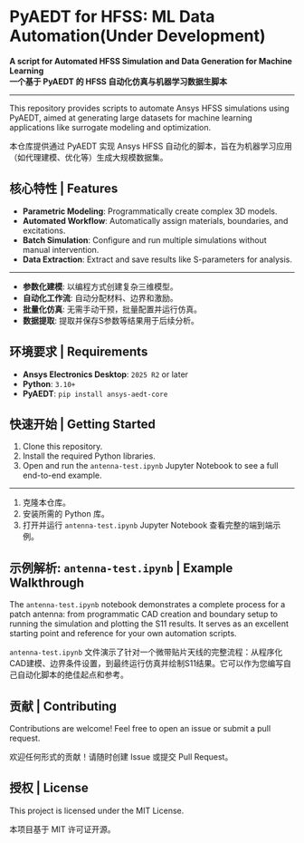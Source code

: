 # PyAEDT for HFSS: ML Data Automation(Under Development)
**A script for Automated HFSS Simulation and Data Generation for Machine Learning**
<br>
**一个基于 PyAEDT 的 HFSS 自动化仿真与机器学习数据生脚本**

---

This repository provides scripts to automate Ansys HFSS simulations using PyAEDT, aimed at generating large datasets for machine learning applications like surrogate modeling and optimization.

本仓库提供通过 PyAEDT 实现 Ansys HFSS 自动化的脚本，旨在为机器学习应用（如代理建模、优化等）生成大规模数据集。

## 核心特性 | Features

-   **Parametric Modeling**: Programmatically create complex 3D models.
-   **Automated Workflow**: Automatically assign materials, boundaries, and excitations.
-   **Batch Simulation**: Configure and run multiple simulations without manual intervention.
-   **Data Extraction**: Extract and save results like S-parameters for analysis.

---
-   **参数化建模**: 以编程方式创建复杂三维模型。
-   **自动化工作流**: 自动分配材料、边界和激励。
-   **批量化仿真**: 无需手动干预，批量配置并运行仿真。
-   **数据提取**: 提取并保存S参数等结果用于后续分析。

## 环境要求 | Requirements

-   **Ansys Electronics Desktop**: `2025 R2` or later
-   **Python**: `3.10+`
-   **PyAEDT**: `pip install ansys-aedt-core`

## 快速开始 | Getting Started

1.  Clone this repository.
2.  Install the required Python libraries.
3.  Open and run the `antenna-test.ipynb` Jupyter Notebook to see a full end-to-end example.

---
1.  克隆本仓库。
2.  安装所需的 Python 库。
3.  打开并运行 `antenna-test.ipynb` Jupyter Notebook 查看完整的端到端示例。


## 示例解析: `antenna-test.ipynb` | Example Walkthrough

The `antenna-test.ipynb` notebook demonstrates a complete process for a patch antenna: from programmatic CAD creation and boundary setup to running the simulation and plotting the S11 results. It serves as an excellent starting point and reference for your own automation scripts.

`antenna-test.ipynb` 文件演示了针对一个微带贴片天线的完整流程：从程序化CAD建模、边界条件设置，到最终运行仿真并绘制S11结果。它可以作为您编写自己自动化脚本的绝佳起点和参考。

## 贡献 | Contributing

Contributions are welcome! Feel free to open an issue or submit a pull request.

欢迎任何形式的贡献！请随时创建 Issue 或提交 Pull Request。

## 授权 | License

This project is licensed under the MIT License.

本项目基于 MIT 许可证开源。